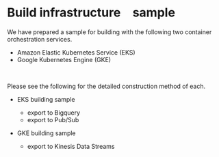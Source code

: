# Build infrastructure　sample

We have prepared a sample for building with the following two container orchestration services.

- Amazon Elastic Kubernetes Service (EKS)<br>
- Google Kubernetes Engine (GKE)

<br>

Please see the following for the detailed construction method of each.

- EKS building sample

  - export to Bigquery<br>
  - export to Pub/Sub

- GKE building sample

  - export to Kinesis Data Streams